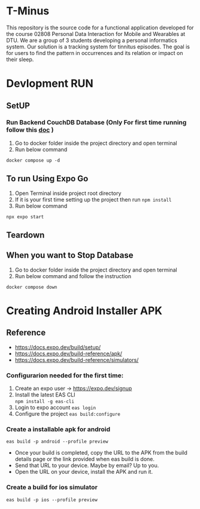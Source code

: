 # T-Minus

This repository is the source code for a functional application developed for the course 02808 Personal Data Interaction for Mobile and Wearables at DTU. We are a group of 3 students developing a personal informatics system. Our solution is a tracking system for tinnitus episodes. The goal is for users to find the pattern in occurrences and its relation or impact on their sleep.

# Devlopment RUN
## SetUP
### Run Backend CouchDB Database (Only For first time running follow this [doc](./LocalDB/Readme.md) )
1. Go to docker folder inside the project directory and open terminal
2. Run below command
```
docker compose up -d
```

## To run Using Expo Go
1. Open Terminal inside project root directory
1. If it is your first time setting up the project then run ```npm install```
1. Run below command
```
npx expo start
```
## Teardown
## When you want to Stop Database
1. Go to docker folder inside the project directory and open terminal
2. Run below command and follow the instruction
```
docker compose down
```


# Creating Android Installer APK

## Reference
- https://docs.expo.dev/build/setup/
- https://docs.expo.dev/build-reference/apk/
- https://docs.expo.dev/build-reference/simulators/

### Configurarion needed for the first time:
1. Create an expo user -> https://expo.dev/signup
2. Install the latest EAS CLI  
 ```npm install -g eas-cli```
3. Login to expo account
 ```eas login```
4. Configure the project ```eas build:configure```

### Create a installable apk for android
 ```eas build -p android --profile preview```

 - Once your build is completed, copy the URL to the APK from the build details page or the link provided when eas build is done.
 - Send that URL to your device. Maybe by email? Up to you.
 - Open the URL on your device, install the APK and run it.

### Create a build for ios simulator
 ```eas build -p ios --profile preview```




